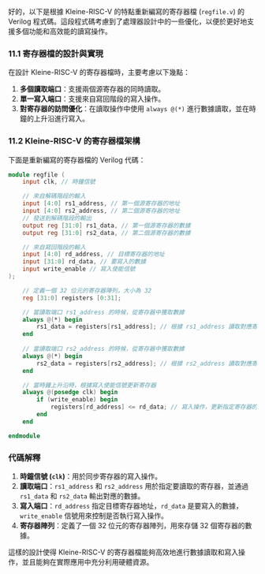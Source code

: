 好的，以下是根據 Kleine-RISC-V 的特點重新編寫的寄存器檔 (`regfile.v`) 的 Verilog 程式碼。這段程式碼考慮到了處理器設計中的一些優化，以便於更好地支援多個功能和高效能的讀寫操作。

### 11.1 **寄存器檔的設計與實現**

在設計 Kleine-RISC-V 的寄存器檔時，主要考慮以下幾點：

1. **多個讀取端口**：支援兩個源寄存器的同時讀取。
2. **單一寫入端口**：支援來自寫回階段的寫入操作。
3. **對寄存器的訪問優化**：在讀取操作中使用 `always @(*)` 進行數據讀取，並在時鐘的上升沿進行寫入。

### 11.2 **Kleine-RISC-V 的寄存器檔架構**

下面是重新編寫的寄存器檔的 Verilog 代碼：

```verilog
module regfile (
    input clk, // 時鐘信號

    // 來自解碼階段的輸入
    input [4:0] rs1_address, // 第一個源寄存器的地址
    input [4:0] rs2_address, // 第二個源寄存器的地址
    // 發送到解碼階段的輸出
    output reg [31:0] rs1_data, // 第一個源寄存器的數據
    output reg [31:0] rs2_data, // 第二個源寄存器的數據

    // 來自寫回階段的輸入
    input [4:0] rd_address, // 目標寄存器的地址
    input [31:0] rd_data, // 要寫入的數據
    input write_enable // 寫入使能信號
);

    // 定義一個 32 位元的寄存器陣列，大小為 32
    reg [31:0] registers [0:31];

    // 當讀取端口 rs1_address 的時候，從寄存器中獲取數據
    always @(*) begin
        rs1_data = registers[rs1_address]; // 根據 rs1_address 讀取對應寄存器的數據
    end
    
    // 當讀取端口 rs2_address 的時候，從寄存器中獲取數據
    always @(*) begin
        rs2_data = registers[rs2_address]; // 根據 rs2_address 讀取對應寄存器的數據
    end

    // 當時鐘上升沿時，根據寫入使能信號更新寄存器
    always @(posedge clk) begin
        if (write_enable) begin
            registers[rd_address] <= rd_data; // 寫入操作，更新指定寄存器的數據
        end
    end

endmodule
```

### 代碼解釋

1. **時鐘信號 (`clk`)**：用於同步寄存器的寫入操作。
2. **讀取端口**：`rs1_address` 和 `rs2_address` 用於指定要讀取的寄存器，並通過 `rs1_data` 和 `rs2_data` 輸出對應的數據。
3. **寫入端口**：`rd_address` 指定目標寄存器地址，`rd_data` 是要寫入的數據，`write_enable` 信號用來控制是否執行寫入操作。
4. **寄存器陣列**：定義了一個 32 位元的寄存器陣列，用來存儲 32 個寄存器的數據。

這樣的設計使得 Kleine-RISC-V 的寄存器檔能夠高效地進行數據讀取和寫入操作，並且能夠在實際應用中充分利用硬體資源。